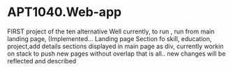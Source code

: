 # APT1040.Web-app
FIRST project of the ten alternative
Well currently, to run , run from main landing page,
(Implemented...
      Landing page
      Section fo skill, education, project,add details
      sections displayed in main page as div, currently workin on stack to push new pages without overlap
that is all..
new changes will be reflected and described
